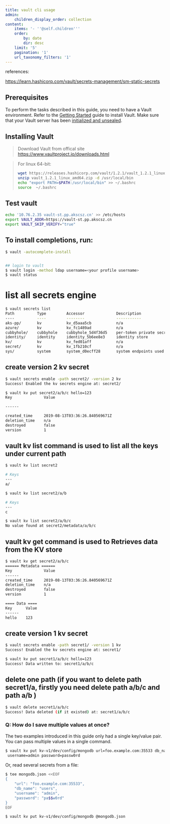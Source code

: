 ```yaml
---
title: vault cli usage
admin:
    children_display_order: collection
content:
    items: '- ''@self.children'''
    order:
        by: date
        dir: desc
    limit: '5'
    pagination: '1'
    url_taxonomy_filters: '1'
---
```



references:

https://learn.hashicorp.com/vault/secrets-management/sm-static-secrets



## Prerequisites

To perform the tasks described in this guide, you need to have a Vault environment. Refer to the [Getting Started](https://learn.hashicorp.com/vault/getting-started/install) guide to install Vault. Make sure that your Vault server has been [initialized and unsealed](https://learn.hashicorp.com/vault/getting-started/deploy).



## Installing Vault

> Download Vault from offical site
> https://www.vaultproject.io/downloads.html



>  For linux 64-bit:
>
> ```bash
> wget https://releases.hashicorp.com/vault/1.2.1/vault_1.2.1_linux_amd64.zip
> unzip vault_1.2.1_linux_amd64.zip -d /usr/local/bin
> echo "export PATH=$PATH:/usr/local/bin" >> ~/.bashrc
> source  ~/.bashrc
> ```



## Test vault

```bash
echo '10.76.2.35 vault-st.pp.akscsz.cn' >> /etc/hosts
export VAULT_ADDR=https://vault-st.pp.akscsz.cn
export VAULT_SKIP_VERIFY="true"
```



## To install completions, run:
```bash
$ vault -autocomplete-install


## login to vault
$ vault login -method ldap username=<your profile username>
$ vault status
```

# list all secrets engine
```bash
$ vault secrets list
Path          Type         Accessor              Description
----          ----         --------              -----------
aks-pp/       kv           kv_d5aaa5cb           n/a
azure/        kv           kv_fc1489ad           n/a
cubbyhole/    cubbyhole    cubbyhole_5d4f36d5    per-token private secret storage
identity/     identity     identity_5b6ee8e3     identity store
kv/           kv           kv_fed01aff           n/a
secret/       kv           kv_1fb210cf           n/a
sys/          system       system_d0ecff28       system endpoints used for control, policy and debugging
```


## create version 2 kv secret
```bash
$ vault secrets enable -path secret2/ -version 2 kv  
Success! Enabled the kv secrets engine at: secret2/

$ vault kv put secret2/a/b/c hello=123
Key              Value

------

created_time     2019-08-13T03:36:26.840569671Z
deletion_time    n/a
destroyed        false
version          1
```



## vault kv list command is used to list all the keys under current path
```bash
$ vault kv list secret2

# Keys
---
a/

$ vault kv list secret2/a/b

# Keys
---
c

$ vault kv list secret2/a/b/c
No value found at secret2/metadata/a/b/c
```





## vault kv get command is used to Retrieves data from the KV store
```bash
$ vault kv get secret2/a/b/c    
====== Metadata ======
Key              Value
------
created_time     2019-08-13T03:36:26.840569671Z
deletion_time    n/a
destroyed        false
version          1

==== Data ====
Key      Value
------
hello    123
```





## create version 1 kv secret
```bash
$ vault secrets enable -path secret1/ -version 1 kv   
Success! Enabled the kv secrets engine at: secret1/

$ vault kv put secret1/a/b/c hello=123
Success! Data written to: secret1/a/b/c
```



## delete one path (if you want to delete path secret1/a, firstly you need delete path a/b/c and path a/b )
```bash
$ vault delete secret1/a/b/c
Success! Data deleted (if it existed) at: secret1/a/b/c
```



### Q: How do I save multiple values at once?

The two examples introduced in this guide only had a single key/value pair. You can pass multiple values in a single command.

```sh
$ vault kv put kv-v1/dev/config/mongodb url=foo.example.com:35533 db_name=users \
 username=admin password=passw0rd
```

Or, read several secrets from a file:

```sh
$ tee mongodb.json <<EOF
{
    "url": "foo.example.com:35533",
    "db_name": "users",
    "username": "admin",
    "password": "pa$$w0rd"
}
EOF

$ vault kv put kv-v1/dev/config/mongodb @mongodb.json
```
